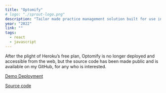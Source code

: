 ```yaml
---
title: "Optomify"
# logo: "./sprout-logo.png"
description: "Tailor made practice management solution built for use in optometry practices."
year: "2022"
link: ""
tags:
  - react
  - javascript
---
```


After the plight of Heroku’s free plan, Optomify is no longer deployed and accessible from the web, but the source code has been made public and is available on my GitHub, for any who is interested.

[Demo Deployment]()

[Source code](https://github.com/wilgru/Optomify)
